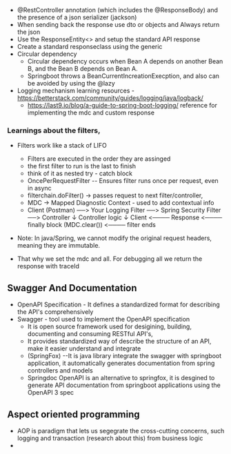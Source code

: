 - @RestController annotation (which includes the @ResponseBody) and the presence of a json serializer (jackson)
- When sending back the response use dto or objects and Always return the json 
- Use the ResponseEntity<> and setup the standard API response
- Create a standard responseclass using the generic
- Circular dependency
  - Circular dependency occurs when Bean A depends on another Bean B, and the Bean B depends on Bean A. 
  - Springboot throws a BeanCurrentIncreationExecption, and also can be avoided by using the @lazy
- Logging mechanism learning resources -https://betterstack.com/community/guides/logging/java/logback/ 
  - https://last9.io/blog/a-guide-to-spring-boot-logging/ reference for implementing the mdc and custom response

### Learnings about the filters, 
- Filters work like a stack of LIFO 
  - Filters are executed in the order they are assinged
  - the first filter to run is the last to finish 
  - think of it as nested try - catch block
  - OncePerRequestFilter -- Ensures filter runs once per request, even in async
  - filterchain.doFilter() -> passes request to next filter/controller, 
  - MDC -> Mapped Diagnostic Context - used to add contextual info 
  - Client (Postman) ──> Your Logging Filter ──> Spring Security Filter ──> Controller
    ↓
    Controller logic
    ↓
    Client <──── Response <──── finally block (MDC.clear()) <──── filter ends
  
- Note: In java/Spring, we cannot modify the original request headers, meaning they are immutable.
- That why we set the mdc and all. For debugging all we return the response with traceId 

## Swagger And Documentation
- OpenAPI Specification - It defines a standardized format for describing the API's comprehensively
- Swagger - tool used to implement the OpenAPI specification 
  - It is open source framework used for desigining, building, documenting and consuming RESTful API's,
  - It provides standardized way of describe the structure of an API, make it easier understand and integrate
  - (SpringFox) --It is java library integrate the swagger with springboot application, it automatically generates documentation from spring controllers and models
  - Springdoc OpenAPI is an alternative to springfox, it is desgined to generate API documentation from springboot applications using the OpenAPI 3 spec


## Aspect oriented programming
- AOP is paradigm that lets us segegrate the cross-cutting concerns, such logging and transaction (research about this) from business logic
- 